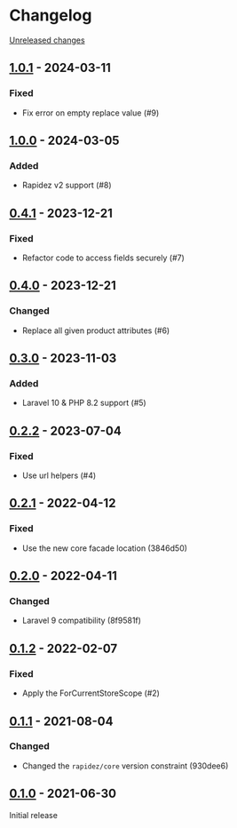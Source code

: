 # Changelog 

[Unreleased changes](https://github.com/rapidez/mirasvit-advanced-seo-suite/compare/1.0.1...master)
## [1.0.1](https://github.com/rapidez/mirasvit-advanced-seo-suite/releases/tag/1.0.1) - 2024-03-11

### Fixed

-  Fix error on empty replace value (#9)


## [1.0.0](https://github.com/rapidez/mirasvit-advanced-seo-suite/releases/tag/1.0.0) - 2024-03-05

### Added

- Rapidez v2 support (#8)

## [0.4.1](https://github.com/rapidez/mirasvit-advanced-seo-suite/releases/tag/0.4.1) - 2023-12-21

### Fixed

- Refactor code to access fields securely (#7)

## [0.4.0](https://github.com/rapidez/mirasvit-advanced-seo-suite/releases/tag/0.4.0) - 2023-12-21

### Changed

- Replace all given product attributes (#6)

## [0.3.0](https://github.com/rapidez/mirasvit-advanced-seo-suite/releases/tag/0.3.0) - 2023-11-03

### Added

- Laravel 10 & PHP 8.2 support (#5)

## [0.2.2](https://github.com/rapidez/mirasvit-advanced-seo-suite/releases/tag/0.2.2) - 2023-07-04

### Fixed

- Use url helpers (#4)

## [0.2.1](https://github.com/rapidez/mirasvit-advanced-seo-suite/releases/tag/0.2.1) - 2022-04-12

### Fixed

- Use the new core facade location (3846d50)

## [0.2.0](https://github.com/rapidez/mirasvit-advanced-seo-suite/releases/tag/0.2.0) - 2022-04-11

### Changed

- Laravel 9 compatibility (8f9581f)

## [0.1.2](https://github.com/rapidez/mirasvit-advanced-seo-suite/releases/tag/0.1.2) - 2022-02-07

### Fixed

- Apply the ForCurrentStoreScope (#2)

## [0.1.1](https://github.com/rapidez/mirasvit-advanced-seo-suite/releases/tag/0.1.1) - 2021-08-04

### Changed

- Changed the `rapidez/core` version constraint (930dee6)

## [0.1.0](https://github.com/rapidez/mirasvit-advanced-seo-suite/releases/tag/0.1.0) - 2021-06-30

Initial release

